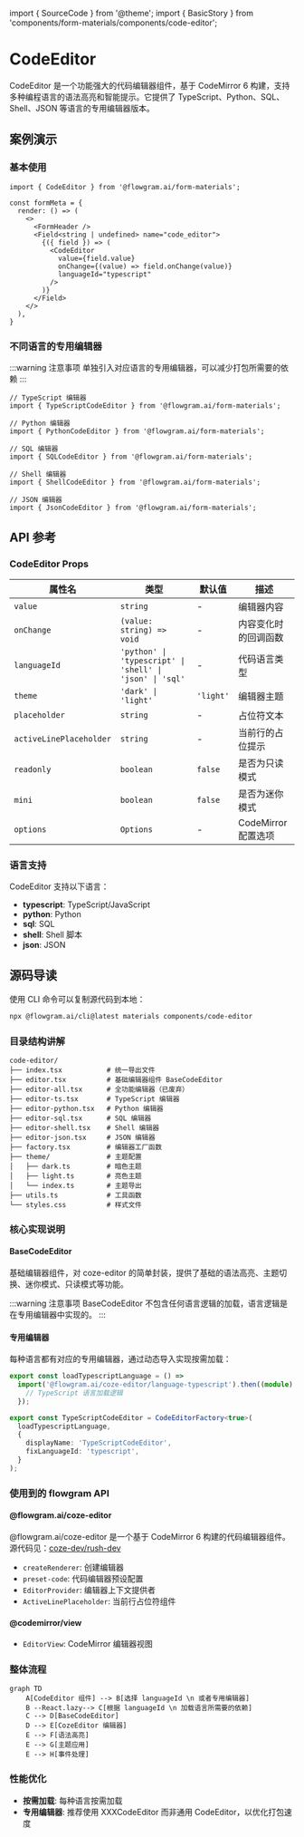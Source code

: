 import { SourceCode } from '@theme';
import { BasicStory } from 'components/form-materials/components/code-editor';

# CodeEditor

CodeEditor 是一个功能强大的代码编辑器组件，基于 CodeMirror 6 构建，支持多种编程语言的语法高亮和智能提示。它提供了 TypeScript、Python、SQL、Shell、JSON 等语言的专用编辑器版本。

## 案例演示

### 基本使用

<BasicStory />

```tsx pure title="form-meta.tsx"
import { CodeEditor } from '@flowgram.ai/form-materials';

const formMeta = {
  render: () => (
    <>
      <FormHeader />
      <Field<string | undefined> name="code_editor">
        {({ field }) => (
          <CodeEditor
            value={field.value}
            onChange={(value) => field.onChange(value)}
            languageId="typescript"
          />
        )}
      </Field>
    </>
  ),
}
```

### 不同语言的专用编辑器

:::warning 注意事项
单独引入对应语言的专用编辑器，可以减少打包所需要的依赖
:::

```tsx
// TypeScript 编辑器
import { TypeScriptCodeEditor } from '@flowgram.ai/form-materials';

// Python 编辑器
import { PythonCodeEditor } from '@flowgram.ai/form-materials';

// SQL 编辑器
import { SQLCodeEditor } from '@flowgram.ai/form-materials';

// Shell 编辑器
import { ShellCodeEditor } from '@flowgram.ai/form-materials';

// JSON 编辑器
import { JsonCodeEditor } from '@flowgram.ai/form-materials';
```

## API 参考

### CodeEditor Props

| 属性名 | 类型 | 默认值 | 描述 |
|--------|------|--------|------|
| `value` | `string` | - | 编辑器内容 |
| `onChange` | `(value: string) => void` | - | 内容变化时的回调函数 |
| `languageId` | `'python' \| 'typescript' \| 'shell' \| 'json' \| 'sql'` | - | 代码语言类型 |
| `theme` | `'dark' \| 'light'` | `'light'` | 编辑器主题 |
| `placeholder` | `string` | - | 占位符文本 |
| `activeLinePlaceholder` | `string` | - | 当前行的占位提示 |
| `readonly` | `boolean` | `false` | 是否为只读模式 |
| `mini` | `boolean` | `false` | 是否为迷你模式 |
| `options` | `Options` | - | CodeMirror 配置选项 |

### 语言支持

CodeEditor 支持以下语言：

* **typescript**: TypeScript/JavaScript
* **python**: Python
* **sql**: SQL
* **shell**: Shell 脚本
* **json**: JSON

## 源码导读

<SourceCode href="https://github.com/bytedance/flowgram.ai/tree/main/packages/materials/form-materials/src/components/code-editor" />

使用 CLI 命令可以复制源代码到本地：

```bash
npx @flowgram.ai/cli@latest materials components/code-editor
```

### 目录结构讲解

```
code-editor/
├── index.tsx           # 统一导出文件
├── editor.tsx          # 基础编辑器组件 BaseCodeEditor
├── editor-all.tsx      # 全功能编辑器（已废弃）
├── editor-ts.tsx       # TypeScript 编辑器
├── editor-python.tsx   # Python 编辑器
├── editor-sql.tsx      # SQL 编辑器
├── editor-shell.tsx    # Shell 编辑器
├── editor-json.tsx     # JSON 编辑器
├── factory.tsx         # 编辑器工厂函数
├── theme/              # 主题配置
│   ├── dark.ts         # 暗色主题
│   ├── light.ts        # 亮色主题
│   └── index.ts        # 主题导出
├── utils.ts            # 工具函数
└── styles.css          # 样式文件
```

### 核心实现说明

#### BaseCodeEditor

基础编辑器组件，对 coze-editor 的简单封装，提供了基础的语法高亮、主题切换、迷你模式、只读模式等功能。

:::warning 注意事项
BaseCodeEditor 不包含任何语言逻辑的加载，语言逻辑是在专用编辑器中实现的。
:::

#### 专用编辑器

每种语言都有对应的专用编辑器，通过动态导入实现按需加载：

```typescript
export const loadTypescriptLanguage = () =>
  import('@flowgram.ai/coze-editor/language-typescript').then((module) => {
    // TypeScript 语言加载逻辑
  });

export const TypeScriptCodeEditor = CodeEditorFactory<true>(
  loadTypescriptLanguage,
  {
    displayName: 'TypeScriptCodeEditor',
    fixLanguageId: 'typescript',
  }
);
```

### 使用到的 flowgram API

#### @flowgram.ai/coze-editor

@flowgram.ai/coze-editor 是一个基于 CodeMirror 6 构建的代码编辑器组件。源代码见：[coze-dev/rush-dev](https://github.com/coze-dev/rush-arch/tree/main/packages/text-editor)

* `createRenderer`: 创建编辑器
* `preset-code`: 代码编辑器预设配置
* `EditorProvider`: 编辑器上下文提供者
* `ActiveLinePlaceholder`: 当前行占位符组件

#### @codemirror/view

* `EditorView`: CodeMirror 编辑器视图

### 整体流程

```mermaid
graph TD
    A[CodeEditor 组件] --> B[选择 languageId \n 或者专用编辑器]
    B --React.lazy--> C[根据 languageId \n 加载语言所需要的依赖]
    C --> D[BaseCodeEditor]
    D --> E[CozeEditor 编辑器]
    E --> F[语法高亮]
    E --> G[主题应用]
    E --> H[事件处理]
```

### 性能优化

* **按需加载**: 每种语言按需加载
* **专用编辑器**: 推荐使用 XXXCodeEditor 而非通用 CodeEditor，以优化打包速度
